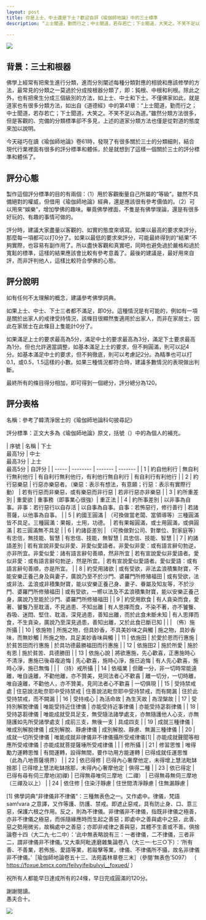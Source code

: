 ```yaml
---
layout: post
title: 你是上士、中士還是下士？歡迎自評《瑜伽師地論》中的三士標準
description: “上士聞道，勤而行之；中士聞道，若存若亡；下士聞道，大笑之。不笑不足以為道” —— 這可能是大家最熟悉的三士分類了，不過該分類雖然精練卻不夠完備。佛學上也有很多關於三士的說法，但可能都不如《瑜伽師地論》卷61全面了。

---
```


![](../images/stairs-g40fc5000a_1920.jpg)

## 背景：三士和根器

佛學上經常有把衆生進行分類，進而分別闡述每種分類對應的相貌和應該修學的方法，最常見的分類之一莫過於分成按根器分類了，即：鈍根、中根和利根。除此之外，也有把衆生分成三個級別的方法，如上士、中士和下士。不僅佛家如此，就是道家也有很多分類方法，如出自《道德經》中的第41章：“上士聞道，勤而行之；中士聞道，若存若亡；下士聞道，大笑之。不笑不足以為道。”雖然分類方法很多，但是客觀的、完備的分類標準卻不多見，上述的道家分類方法也僅是從對道的態度來加以說明。

今天碰巧在讀《瑜伽師地論》卷61時，發現了有很多關於三士的分類細則，結合現代行業裡面有很多的評分標準和體係，於是就想到了這樣一個關於三士的評分標準和體係了。

## 評分心態

製作這個評分標準的目的有兩個：（1）用於客觀衡量自己所屬的“等級”。雖然不具備絕對的權威，但借用《瑜伽師地論》經典，還是應該很有參考價值的。（2）可以用來“娛樂“，增加學佛的趣味。畢竟佛學裡面，不隻是有佛學理論，還是有很多好玩的、有趣的事情可做的。

評分時，建議大家盡量以客觀的、如實的態度來填寫。如果以最高的要求來評分，那麼每一項都可以打0分了。如果以最低的要求來評分，可能最終得到的“結果”不夠實際，也容易有副作用了。所以盡快客觀和真實吧，同時也避免過於嚴格和過於寬鬆的標準，這樣的結果應該會比較有參考意義了。最後的建議是，最好用來自評，而非評判他人，這樣比較符合學佛的心態。

## 評分說明

如有任何不太理解的概念，建議參考佛學詞典。

如果上士、中士、下士三者都不滿足，即0分。這種情況是有可能的，例如有一項是關於出家人的戒律受持情況，該條目很顯然隻適用於出家人，而非在家居士，因此在家居士在此條目上隻能計0分了。

如果滿足上士的要求最高為5分，滿足中士的要求最高為3分，滿足下士要求最高為1分。但也允許適當調整，如基本滿足上士的要求，但不夠圓滿，則可以記4分。如基本滿足中士的要求，但不夠徹底，則可以考慮記2分。為精準也可以打0.1，或0.5，1.5這樣的小數。如果三種情況都符合時，建議多數情況的表現做出判斷。

最終所有的條目得分相加，即可得到一個總分，評分總分為120。

## 評分表格

名稱：參考了韓清淨居士的《瑜伽師地論科句披尋記》

評分標準：正文大多為《瑜伽師地論》原文，括號（）中的為個人的補充。

| 序號 | 名稱 | 下士<br>最高1分 | 中士<br>最高3分 | 上士<br>最高5分 | 自評分 | 
| ----- | -------- | ------- | ------- |
| 1 | 約自他利行 | 無自利行無利他行 | 有自利行無利他行，有利他行無自利行 | 有自利行有利他行 | 
| 2 | 約行惡樂惡 | 行惡亦樂惡者。（樂惡：表示有想法，有意願；行惡：表示有實際行動） | 若有行惡而非樂惡，或有樂惡而非行惡 | 若非行惡亦非樂惡 |
| 3 | 約所重差別 | 重愛欲 | 重事務（即事業心很強）| 重正法 | 
| 4 | 約所事差別 | 以非事為自事。非事：若行惡行以自存活 | 以自事為自事。自事：若怖惡行，修行善行 | 若諸菩薩，以他事為自事。 |
| 5 | 約國王圓滿 | （可換做當老闆、當領導等）三種圓滿皆不具足。三種圓滿：果報，士用，功德。 | 若有果報圓滿，或士用圓滿，或俱圓滿 | 若三圓滿無不具足 |
| 6 | 約諸臣差別 | （可換做對公司、對單位、對家庭等）有忠信，無技能、智慧 | 有忠信、技能，無智慧 | 具忠信、技能、智慧 | 
| 7 | 約諸語差別 | 若有宣說非愛似非愛、非愛似愛語者。非愛似非愛：或有語言辭句勃逆，亦非所宜。非愛似愛：諸有語言辭句善順，然非所宜 | 若有宣說愛似非愛語者。愛似非愛：或有語言辭句勃逆，然是所宜。| 若有宣說愛似愛語者。愛似愛語：或有語言辭句善順，亦是所宜。 | 
| 8 | 約受用諸欲 | 或有受欲，非法孟浪積集財寶，不能安樂正養己身及與妻子，廣說乃至不於沙門、婆羅門所修殖福田 | 或有受欲，法或非法、孟浪或非積集財寶，能以安樂正養己身、妻子、眷屬及知友等，不於沙門、婆羅門所修殖福田 | 或有受欲，一嚮以法及不孟浪積集財寶，能以安樂正養己身，廣說乃至能於沙門、婆羅門所修殖福田 |
| 9 | 約受用飲食 | 有人貪染而食，愛著、饕餮乃至耽湎，不見過患、不知出離 | 有人思擇而食，不染不著，亦不饕餮、吞吸、迷悶、堅住、耽湎，深見過患，善知出離，而於此食未斷未知 | 有人思擇而食，不生貪染，廣說乃至深見過患，善知出離，又於此食已斷已知 | 
| | （佈）施所攝 |
| 10 | 依施物 | 所施之物，但具妙香，不具美妙味之與觸 | 施之物，具妙香味，而無妙觸 | 所施之物，具足美妙香味與觸 | 
| 11 | 依施田 | 於愛於恩而行惠施 | 於貧苦田而行惠施 | 於具功德最勝福田而行惠施 | 
| 12 | 依施田2 | 施於所愛 | 施於有恩 | 施於貧苦、具德勝田 | 
| 13 | 依施心說 | 將欲惠施，先心歡喜，正惠施時心不清淨，惠施已後尋複追悔 | 先心歡喜，施時心淨，施已追悔 | 有人先心歡喜，施時心淨，施已無悔 |
| | （持）戒所攝 | 
| 14 | 依福業 | 但離一分，非一切時常能遠離，唯自遠離，不勸他離，亦不贊美，見同法者心不歡喜 | 離一切分，一切時離，唯自遠離，不勸他人，亦不贊美，見同法者心不歡喜 | 一切俱現 | 
| 15 | 受持禁戒處 | 住惡說法毗奈耶中受持禁戒 | 住善說法毗奈耶中受持禁戒，而有闕漏 | 住於此受持禁戒，而不闕漏 |
| 16 | 受持戒心 | 為活命故 | 為生天故 | 為涅槃故 |
| 17 | 受持別解脫律儀 | 唯能受持近住律儀 | 亦能受持近事律儀 | 亦能受持苾芻律儀 |
| 18 | 受持苾芻律儀 | 唯能成就受具足支，無受隨法諸學處支，亦無隨護他人心支，亦無隨護如先所受諸學處支 | 成前三支，無後一支 | 具成四支 |
| 19 | 成就三種律儀 | 唯成別解脫律儀 | 成別解脫、靜慮律儀 | 成別解脫、靜慮、無漏三種律儀 |
| 20 | 成就一切所受律儀 | 唯能成就非律儀非不律儀攝所受戒律儀[1] | 亦能成就聲聞等相應所受戒律儀 | 亦能成就菩提薩埵所受戒律儀 |
| | 修所攝 |
| 21 | 修習思惟 | 唯得勵力運轉思惟 | 有間運轉，設得無間，要作功用方能運轉 | 已得成就任運思惟<br>（此為八地菩薩境界） |
| 22 | 依已得修 | 已得內心奢摩他定，未得增上慧法毗缽捨那 | 已得增上慧法毗缽捨那，未得內心奢摩他定 | 俱得二種 |
| 23 | 依已得定 | 已得有尋有伺三摩地(初禪) | 已得無尋唯伺三摩地（二禪） | 已得無尋無伺三摩地（三禪及以上） |
| 24 | 依住修 | 住染汙靜慮 | 住世間清淨靜慮 | 住無漏靜慮 |

[1] 佛學詞典“非律儀非不律儀”：三種無表色之一。又作處中。律儀，梵語sam!vara 之意譯，又作等護、防護、禁戒。即遮止惡戒，具有防止身、口、意三惡，保護六根之作用。反之，則為不律儀。非律儀非不律儀，指既非律儀之極善，亦非不律儀之極惡，而係隨緣應時而生起之善惡；即處中之善與處中之惡，此善、惡之勢用微劣，故稱處中之善惡；亦即非戒律之善與惡，其體不生善或不善。俱捨論卷十四（大二九·七二中）：‘此中無表略說有三：一者律儀，二不律儀，三者非二，謂非律儀非不律儀。’又大乘阿毗達磨雜集論卷八（大三一·七三○下）：‘所有善、不善業，若佈施、愛語等業，若毆擊等業，律儀、不律儀所不攝，故名非律儀非不律儀。’［瑜伽師地論卷五十三、法苑義林章卷三末］（參閱‘無表色’5097） （ https://foxue.bmcx.com/feilvyifeibulvyi__foxued/ ）

祝所有人都能早日達成所有的24條，早日完成圓滿的120分。

謝謝閱讀。<br>
愚夫合十。

![](../images/signature.png)
